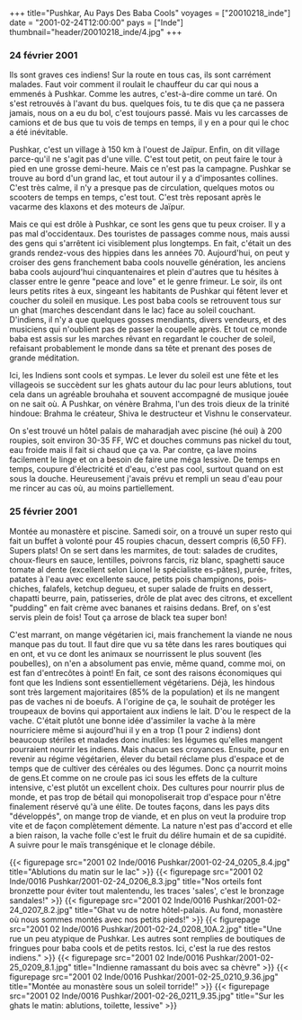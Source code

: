 +++
title="Pushkar, Au Pays Des Baba Cools"
voyages = ["20010218_inde"]
date = "2001-02-24T12:00:00"
pays = ["Inde"]
thumbnail="header/20010218_inde/4.jpg"
+++
### 24 février 2001

Ils sont graves ces indiens! Sur la route en tous cas, ils sont carrément malades. 
Faut voir comment il roulait le chauffeur du car qui nous a emmenés à Pushkar. 
Comme les autres, c'est-à-dire comme un taré. On s'est retrouvés à l'avant du 
bus. quelques fois, tu te dis que ça ne passera jamais, nous on a eu du bol, 
c'est toujours passé. Mais vu les carcasses de camions et de bus que tu vois 
de temps en temps, il y en a pour qui le choc a été inévitable. 

Pushkar, c'est un village à 150 km à l'ouest de Jaïpur. Enfin, on dit village 
parce-qu'il ne s'agit pas d'une ville. C'est tout petit, on peut faire le tour 
à pied en une grosse demi-heure. Mais ce n'est pas la campagne. Pushkar se trouve 
au bord d'un grand lac, et tout autour il y a d'imposantes collines. C'est très 
calme, il n'y a presque pas de circulation, quelques motos ou scooters de temps 
en temps, c'est tout. C'est très reposant après le vacarme des klaxons et des 
moteurs de Jaïpur. 

Mais ce qui est drôle à Pushkar, ce sont les gens que tu peux croiser. Il y 
a pas mal d'occidentaux. Des touristes de passages comme nous, mais aussi des 
gens qui s'arrêtent ici visiblement plus longtemps. En fait, c'était un des 
grands rendez-vous des hippies dans les années 70. Aujourd'hui, on peut y croiser 
des gens franchement baba cools nouvelle génération, les anciens baba cools 
aujourd'hui cinquantenaires et plein d'autres que tu hésites à classer entre 
le genre "peace and love" et le genre frimeur. Le soir, ils ont leurs petits 
rites à eux, singeant les habitants de Pushkar qui fêtent lever et coucher du 
soleil en musique. Les post baba cools se retrouvent tous sur un ghat (marches 
descendant dans le lac) face au soleil couchant. D'indiens, il n'y a que quelques 
gosses mendiants, divers vendeurs, et des musiciens qui n'oublient pas de passer 
la coupelle après. Et tout ce monde baba est assis sur les marches rêvant en 
regardant le coucher de soleil, refaisant probablement le monde dans sa tête 
et prenant des poses de grande méditation. 

Ici, les Indiens sont cools et sympas. Le lever du soleil est une fête et les 
villageois se succèdent sur les ghats autour du lac pour leurs ablutions, tout 
cela dans un agréable brouhaha et souvent accompagné de musique jouée on ne 
sait où. A Pushkar, on vénère Brahma, l'un des trois dieux de la trinité hindoue: 
Brahma le créateur, Shiva le destructeur et Vishnu le conservateur. 

On s'est trouvé un hôtel palais de maharadjah avec piscine (hé oui) à 200 roupies, 
soit environ 30-35 FF, WC et douches communs pas nickel du tout, eau froide 
mais il fait si chaud que ça va. Par contre, ça lave moins facilement le linge 
et on a besoin de faire une méga lessive. De temps en temps, coupure d'électricité 
et d'eau, c'est pas cool, surtout quand on est sous la douche. Heureusement 
j'avais prévu et rempli un seau d'eau pour me rincer au cas où, au moins partiellement. 


### 25 février 2001

Montée au monastère et piscine. Samedi soir, on a trouvé un super resto qui 
fait un buffet à volonté pour 45 roupies chacun, dessert compris (6,50 FF). 
Supers plats! On se sert dans les marmites, de tout: salades de crudites, choux-fleurs 
en sauce, lentilles, poivrons farcis, riz blanc, spaghetti sauce tomate al dente 
(excellent selon Lionel le spécialiste es-pâtes), purée, frites, patates à l'eau 
avec excellente sauce, petits pois champignons, pois-chiches, falafels, ketchup 
degueu, et super salade de fruits en dessert, chapatti beurre, pain, patisseries, 
drôle de plat avec des citrons, et excellent "pudding" en fait crème avec bananes 
et raisins dedans. Bref, on s'est servis plein de fois! Tout ça arrose de black 
tea super bon! 

C'est marrant, on mange végétarien ici, mais franchement la viande ne nous 
manque pas du tout. Il faut dire que vu sa tête dans les rares boutiques qui 
en ont, et vu ce dont les animaux se nourrissent le plus souvent (les poubelles), 
on n'en a absolument pas envie, même quand, comme moi, on est fan d'entrecôtes 
à point! En fait, ce sont des raisons économiques qui font que les Indiens sont 
essentiellement végétariens. Déjà, les hindous sont très largement majoritaires 
(85% de la population) et ils ne mangent pas de vaches ni de boeufs. A l'origine 
de ça, le souhait de protéger les troupeaux de bovins qui apportaient aux indiens 
le lait. D'ou le respect de la vache. C'était plutôt une bonne idée d'assimiler 
la vache à la mère nourriciere même si aujourd'hui il y en a trop (1 pour 2 
indiens) dont beaucoup stériles et malades donc inutiles: les légumes qu'elles 
mangent pourraient nourrir les indiens. Mais chacun ses croyances. Ensuite, 
pour en revenir au régime végétarien, élever du betail réclame plus d'espace 
et de temps que de cultiver des céréales ou des légumes. Donc ça nourrit moins 
de gens.Et comme on ne croule pas ici sous les effets de la culture intensive, 
c'est plutôt un excellent choix. Des cultures pour nourrir plus de monde, et 
pas trop de bétail qui monopoliserait trop d'espace pour n'être finalement réservé 
qu'à une élite. De toutes façons, dans les pays dits "développés", on mange 
trop de viande, et en plus on veut la produire trop vite et de façon complètement 
démente. La nature n'est pas d'accord et elle a bien raison, la vache folle 
c'est le fruit du délire humain et de sa cupidité. A suivre pour le maïs transgénique 
et le clonage débile. 


<div id="TOTO">{{< figurepage src="2001 02 Inde/0016 Pushkar/2001-02-24_0205_8.4.jpg" title="Ablutions du matin sur le lac"  >}}
{{< figurepage src="2001 02 Inde/0016 Pushkar/2001-02-24_0206_8.3.jpg" title="Nos orteils font bronzette pour éviter tout malentendu, les traces 'sales', c'est le bronzage sandales!"  >}}
{{< figurepage src="2001 02 Inde/0016 Pushkar/2001-02-24_0207_8.2.jpg" title="Ghat vu de notre hôtel-palais. Au fond, monastère où nous sommes montés avec nos petits pieds!"  >}}
{{< figurepage src="2001 02 Inde/0016 Pushkar/2001-02-24_0208_10A.2.jpg" title="Une rue un peu atypique de Pushkar. Les autres sont remplies de boutiques de fringues pour baba cools et de petits restos. Ici, c'est la rue des restos indiens."  >}}
{{< figurepage src="2001 02 Inde/0016 Pushkar/2001-02-25_0209_8.1.jpg" title="Indienne ramassant du bois avec sa chèvre"  >}}
{{< figurepage src="2001 02 Inde/0016 Pushkar/2001-02-25_0210_9.36.jpg" title="Montée au monastère sous un soleil torride!"  >}}
{{< figurepage src="2001 02 Inde/0016 Pushkar/2001-02-26_0211_9.35.jpg" title="Sur les ghats le matin: ablutions, toilette, lessive"  >}}
</DIV>

